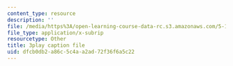 ```yaml
---
content_type: resource
description: ''
file: /media/https%3A/open-learning-course-data-rc.s3.amazonaws.com/5-111-principles-of-chemical-science-fall-2008/dfcb0db2a86c5c4aa2ad72f36f6a5c22_XxvD0Yh9qCM.vtt
file_type: application/x-subrip
resourcetype: Other
title: 3play caption file
uid: dfcb0db2-a86c-5c4a-a2ad-72f36f6a5c22
---
```

